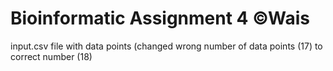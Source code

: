 # Bioinformatic Assignment 4 ©Wais

input.csv file with data points (changed wrong number of data points (17) to correct number (18)


